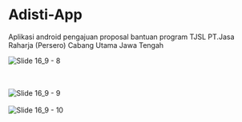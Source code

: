 ﻿# Adisti-App
 Aplikasi android pengajuan proposal bantuan program TJSL PT.Jasa Raharja (Persero) Cabang Utama Jawa Tengah
 
![Slide 16_9 - 8](https://github.com/KEVINGILBERTTODING/Adisti-App/assets/79959818/14eafb6b-1c95-4dab-a032-d1aa26c1276c)

<br><br>
![Slide 16_9 - 9](https://github.com/KEVINGILBERTTODING/Adisti-App/assets/79959818/ad42744f-81f1-468a-9dc9-b7bc4520ba6e)
<br><br>
![Slide 16_9 - 10](https://github.com/KEVINGILBERTTODING/Adisti-App/assets/79959818/db2643af-810c-4bb3-bcdd-5f08e2b557af)

 
